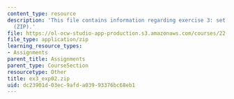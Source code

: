 ```yaml
---
content_type: resource
description: 'This file contains information regarding exercise 3: set 2 expressions
  (ZIP).'
file: https://ol-ocw-studio-app-production.s3.amazonaws.com/courses/22-15-essential-numerical-methods-fall-2014/dc23901d03ec9afda03993376bc68eb1_ex3_exp02.zip
file_type: application/zip
learning_resource_types:
- Assignments
parent_title: Assignments
parent_type: CourseSection
resourcetype: Other
title: ex3_exp02.zip
uid: dc23901d-03ec-9afd-a039-93376bc68eb1
---
```


